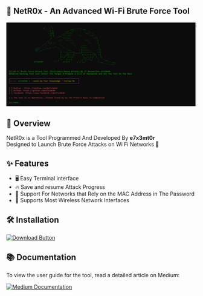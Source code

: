 ## 📡 NetR0x - An Advanced Wi-Fi Brute Force Tool

![Tool Preview](tool.png)
## 📌 Overview
NetR0x is a Tool Programmed And Developed By **e7x3mt0r** <br>
Designed to Launch Brute Force Attacks on Wi Fi Networks 👾

## ✨ Features
- 🖥 Easy Terminal interface
- 🔥 Save and resume Attack Progress
- 🚀 Support For Networks that Rely on the MAC Address in The Password
- 📶 Supports Most Wireless Network Interfaces
## 🛠️ Installation
<p align="left">
  <a href="https://github.com/e7x3mt0r/NetR0x/releases/download/untagged-4e991f659e7115591c51/NetR0x.exe">
    <img src="https://img.shields.io/badge/Download-e7x3mt0r-red?style=for-the-badge&logo=windows" alt="Download Button"/>
  </a>  
</p> 

## 📚 Documentation
<div align="left">
  <p>To view the user guide for the tool, read a detailed article on Medium:</p>
  <a href="https://medium.com/@pl7x3cut0r/tool-advanced-wi-fi-brute-force-engine-dictionary-based-attack-5dfa9a567f2f" target="_blank">
    <img src="https://img.shields.io/badge/📖_Read_on_Medium-12100E?style=for-the-badge&logo=medium&logoColor=white" alt="Medium Documentation"/>
  </a>
</div>
